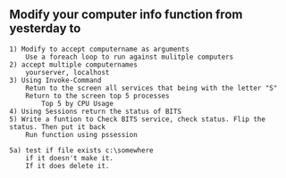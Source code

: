 ## Modify your computer info function from yesterday to 
	1) Modify to accept computername as arguments
		Use a foreach loop to run against mulitple computers
	2) accept multiple computernames
		yourserver, localhost
	3) Using Invoke-Command
		Retun to the screen all services that being with the letter "S"
		Return to the screen top 5 processes
			Top 5 by CPU Usage
	4) Using Sessions return the status of BITS
	5) Write a funtion to Check BITS service, check status. Flip the status. Then put it back
		Run function using pssession

	5a) test if file exists c:\somewhere
		if it doesn't make it. 
		If it does delete it.
